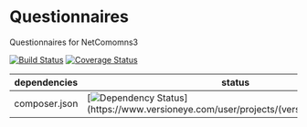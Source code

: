 Questionnaires
==============

Questionnaires for NetComomns3

[![Build Status](https://api.travis-ci.org/NetCommons3/Questionnaires.png?branch=master)](https://travis-ci.org/NetCommons3/Questionnaires)
[![Coverage Status](https://coveralls.io/repos/NetCommons3/Questionnaires/badge.png?branch=master)](https://coveralls.io/r/NetCommons3/Questionnaires?branch=master)

| dependencies  | status |
| ------------- | ------ |
| composer.json | [![Dependency Status](https://www.versioneye.com/user/projects/(versioneye_project_ID)/badge.png)](https://www.versioneye.com/user/projects/(versioneye_project_ID)) |

